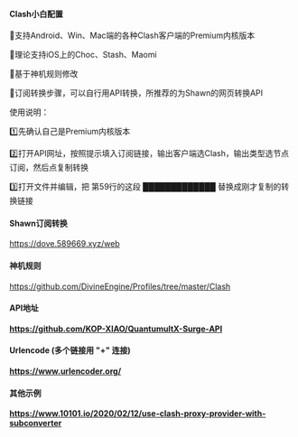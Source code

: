 #### Clash小白配置
<p>🔘支持Android、Win、Mac端的各种Clash客户端的Premium内核版本</p>
<p>🔘理论支持iOS上的Choc、Stash、Maomi</p>
<p>🔘基于神机规则修改</p>
<p>🔘订阅转换步骤，可以自行用API转换，所推荐的为Shawn的网页转换API</p>

<p> 使用说明：</p>
<p>1️⃣先确认自己是Premium内核版本</p>
<p>2️⃣打开API网址，按照提示填入订阅链接，输出客户端选Clash，输出类型选节点订阅，然后点复制转换</p>
<p>3️⃣打开文件并编辑，把 第59行的这段 █████████████ 替换成刚才复制的转换链接</p>


#### Shawn订阅转换
https://dove.589669.xyz/web
#### 神机规则
https://github.com/DivineEngine/Profiles/tree/master/Clash
#### API地址 
<b>https://github.com/KOP-XIAO/QuantumultX-Surge-API</b>
#### Urlencode (多个链接用 "+" 连接) 
<b>https://www.urlencoder.org/</b>

#### 其他示例
<b> https://www.10101.io/2020/02/12/use-clash-proxy-provider-with-subconverter</b>
